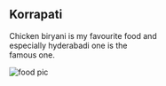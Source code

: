 ## Korrapati

Chicken biryani is my favourite food and <br> especially hyderabadi one is the <br>
famous one.

![food pic](C:\Users\S575100\Downloads)
